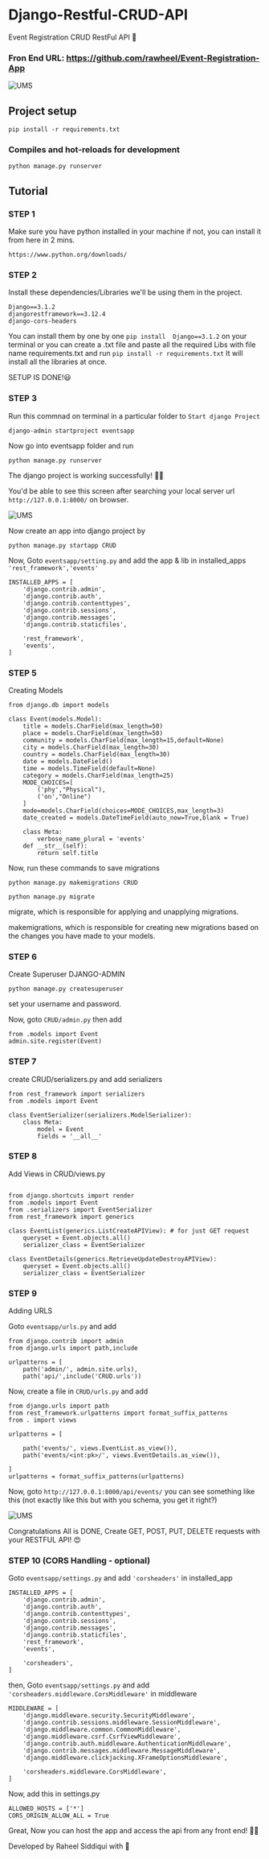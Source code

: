 # Django-Restful-CRUD-API
Event Registration CRUD RestFul API 👾
### Fron End URL: https://github.com/rawheel/Event-Registration-App

<img src="https://miro.medium.com/max/1950/1*25Le7KoMK_z6BIaM8x74RA.png" alt="UMS">

## Project setup
```
pip install -r requirements.txt
```

### Compiles and hot-reloads for development
```
python manage.py runserver
```

## Tutorial
### STEP 1
Make sure you have python installed in your machine if not, you can install it from here in 2 mins. 
```
https://www.python.org/downloads/
```
### STEP 2
Install these dependencies/Libraries we'll be using them in the project.
```
Django==3.1.2
djangorestframework==3.12.4
django-cors-headers
```
You can install them by one by one ``` pip install  Django==3.1.2 ``` on your terminal or you can create a .txt file and paste all the required Libs with file name requirements.txt and run ``` pip install -r requirements.txt ``` It will install all the libraries at once.

SETUP IS DONE!😃

### STEP 3
Run this commnad on terminal in a particular folder to ``` Start django Project ```
```
django-admin startproject eventsapp
```
Now go into eventsapp folder and run
```
python manage.py runserver
```
The django project is working successfully! 🤞🏼

You'd be able to see this screen after searching your local server url ``` http://127.0.0.1:8000/ ``` on browser. 

<img src="https://d2gdtie5ivbdow.cloudfront.net/articles/quickstart-django/django_successful_install.png" alt="UMS">

Now create an app into django project by
```
python manage.py startapp CRUD
``` 

Now, Goto ``` eventsapp/setting.py ``` and add the app & lib in installed_apps ``` 'rest_framework','events' ```

```
INSTALLED_APPS = [
    'django.contrib.admin',
    'django.contrib.auth',
    'django.contrib.contenttypes',
    'django.contrib.sessions',
    'django.contrib.messages',
    'django.contrib.staticfiles',
    
    'rest_framework',
    'events',
]
```

### STEP 5

Creating Models

```
from django.db import models

class Event(models.Model):
    title = models.CharField(max_length=50)
    place = models.CharField(max_length=50)
    community = models.CharField(max_length=15,default=None)
    city = models.CharField(max_length=30)
    country = models.CharField(max_length=30)
    date = models.DateField()
    time = models.TimeField(default=None)
    category = models.CharField(max_length=25)
    MODE_CHOICES=[
        ('phy',"Physical"),
        ('on',"Online")
    ]
    mode=models.CharField(choices=MODE_CHOICES,max_length=3)
    date_created = models.DateTimeField(auto_now=True,blank = True)

    class Meta:
        verbose_name_plural = 'events'
    def __str__(self):
        return self.title
```

Now, run these commands to save migrations

```
python manage.py makemigrations CRUD
```
```
python manage.py migrate
```

migrate, which is responsible for applying and unapplying migrations.

makemigrations, which is responsible for creating new migrations based on the changes you have made to your models.


### STEP 6
Create Superuser DJANGO-ADMIN
```
python manage.py createsuperuser
```
set your username and password.

Now, goto ``` CRUD/admin.py ``` then add

```
from .models import Event
admin.site.register(Event)
```

### STEP 7
create CRUD/serializers.py and add serializers
```
from rest_framework import serializers
from .models import Event

class EventSerializer(serializers.ModelSerializer):
    class Meta:
        model = Event
        fields = '__all__'
```

### STEP 8
Add Views in CRUD/views.py
```
  
from django.shortcuts import render
from .models import Event
from .serializers import EventSerializer
from rest_framework import generics

class EventList(generics.ListCreateAPIView): # for just GET request
    queryset = Event.objects.all()
    serializer_class = EventSerializer

class EventDetails(generics.RetrieveUpdateDestroyAPIView):
    queryset = Event.objects.all()
    serializer_class = EventSerializer
```

### STEP 9
Adding URLS

Goto ``` eventsapp/urls.py ``` and add
```
from django.contrib import admin
from django.urls import path,include

urlpatterns = [
    path('admin/', admin.site.urls),
    path('api/',include('CRUD.urls'))
```

Now, create a file in ``` CRUD/urls.py ``` and add
```
from django.urls import path
from rest_framework.urlpatterns import format_suffix_patterns
from . import views

urlpatterns = [

    path('events/', views.EventList.as_view()),
    path('events/<int:pk>/', views.EventDetails.as_view()),
   
]
urlpatterns = format_suffix_patterns(urlpatterns)
```
Now, goto ``` http://127.0.0.1:8000/api/events/ ``` you can see something like this (not exactly like this but with you schema, you get it right?)

<img src="https://learndjango.com/static/images/tutorials/official_drf_tutorial_beginners_guide/hyperlink_snippet.png" alt="UMS">


Congratulations All is DONE, Create GET, POST, PUT, DELETE requests with your RESTFUL API! 😍

### STEP 10 (CORS Handling - optional)

Goto ``` eventsapp/settings.py ``` and add ``` 'corsheaders' ``` in installed_app
```
INSTALLED_APPS = [
    'django.contrib.admin',
    'django.contrib.auth',
    'django.contrib.contenttypes',
    'django.contrib.sessions',
    'django.contrib.messages',
    'django.contrib.staticfiles',
    'rest_framework',
    'events',
    
    'corsheaders',
]
```
then,
Goto ``` eventsapp/settings.py ``` and add ``` 'corsheaders.middleware.CorsMiddleware' ``` in middleware

```
MIDDLEWARE = [
    'django.middleware.security.SecurityMiddleware',
    'django.contrib.sessions.middleware.SessionMiddleware',
    'django.middleware.common.CommonMiddleware',
    'django.middleware.csrf.CsrfViewMiddleware',
    'django.contrib.auth.middleware.AuthenticationMiddleware',
    'django.contrib.messages.middleware.MessageMiddleware',
    'django.middleware.clickjacking.XFrameOptionsMiddleware',
    
    'corsheaders.middleware.CorsMiddleware', 
]
```
Now, add this in settings.py
```
ALLOWED_HOSTS = ['*']
CORS_ORIGIN_ALLOW_ALL = True
```

Great, Now you can host the app and access the api from any front end! 👨‍💻 


Developed by Raheel Siddiqui with 💚
